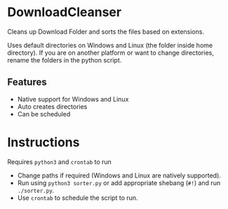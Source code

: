 # DownloadCleanser

Cleans up Download Folder and sorts the files based on extensions.

Uses default directories on Windows and Linux (the folder inside home directory). If you are on another platform or want to change directories, rename the folders in the python script.

## Features

 - Native support for Windows and Linux
 - Auto creates directories
 - Can be scheduled

# Instructions

Requires `python3` and `crontab` to run
 - Change paths if required (Windows and Linux are natively supported).
 - Run using `python3 sorter.py` or add appropriate shebang (`#!`) and run `./sorter.py`.
 - Use `crontab` to schedule the script to run.
